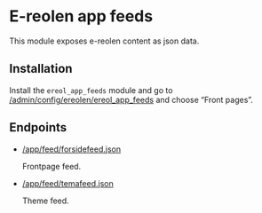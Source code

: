 # E-reolen app feeds

This module exposes e-reolen content as json data.

## Installation

Install the `ereol_app_feeds` module and go to
[/admin/config/ereolen/ereol_app_feeds](/admin/config/ereolen/ereol_app_feeds)
and choose “Front pages”.

## Endpoints

* [/app/feed/forsidefeed.json](/app/feed/forsidefeed.json)

  Frontpage feed.

* [/app/feed/temafeed.json](/app/feed/temafeed.json)

  Theme feed.
